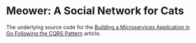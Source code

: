 # Meower: A Social Network for Cats

The underlying source code for the [Building a Microservices Application in Go Following the CQRS Pattern](https://outcrawl.com/go-microservices-cqrs-docker) article.
